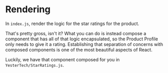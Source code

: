 # Rendering

In `index.js`, render the logic for the star ratings for the product.

That's pretty gross, isn't it? What you can do is instead compose a component that has all of
that logic encapsulated, so the Product Profile only needs to give it a rating. Establishing that
separation of concerns with composed components is one of the most beautiful aspects of React.

Luckily, we have that component composed for you in `YesterTech/StarRatings.js`.
